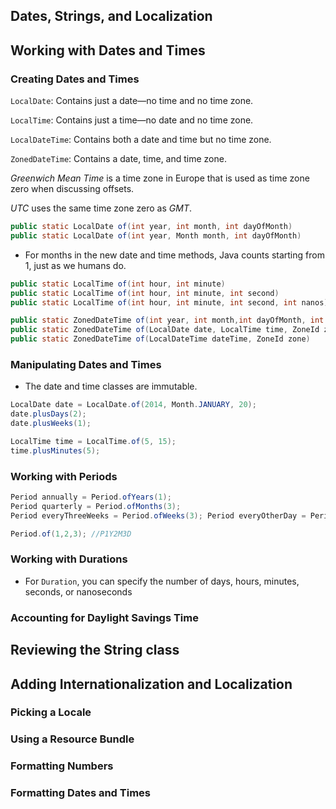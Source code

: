 Dates, Strings, and Localization
----
Working with Dates and Times
---
### Creating Dates and Times

`LocalDate`: Contains just a date—no time and no time zone.

`LocalTime`: Contains just a time—no date and no time zone.

`LocalDateTime`: Contains both a date and time but no time zone.

`ZonedDateTime`: Contains a date, time, and time zone. 

_Greenwich Mean Time_ is a time zone in Europe that is used as time zone zero when discussing offsets.

_UTC_ uses the same time zone zero as _GMT_.

```java
public static LocalDate of(int year, int month, int dayOfMonth) 
public static LocalDate of(int year, Month month, int dayOfMonth)
```
* For months in the new date and time methods, Java counts starting from 1, just as we humans do.

```java
public static LocalTime of(int hour, int minute)
public static LocalTime of(int hour, int minute, int second)
public static LocalTime of(int hour, int minute, int second, int nanos)
```

```java
public static ZonedDateTime of(int year, int month,int dayOfMonth, int hour, int minute, int second, int nanos, ZoneId zone)
public static ZonedDateTime of(LocalDate date, LocalTime time, ZoneId zone)
public static ZonedDateTime of(LocalDateTime dateTime, ZoneId zone)
```

### Manipulating Dates and Times

* The date and time classes are immutable.

```java
LocalDate date = LocalDate.of(2014, Month.JANUARY, 20);
date.plusDays(2);
date.plusWeeks(1);
```
```java
LocalTime time = LocalTime.of(5, 15);
time.plusMinutes(5);
```

### Working with Periods

```java
Period annually = Period.ofYears(1);
Period quarterly = Period.ofMonths(3);
Period everyThreeWeeks = Period.ofWeeks(3); Period everyOtherDay = Period.ofDays(2); Period everyYearAndAWeek = Period.of(1, 0, 7);
```

```java
Period.of(1,2,3); //P1Y2M3D
```

### Working with Durations

- For `Duration`, you can specify the number of days, hours, minutes, seconds, or nanoseconds

### Accounting for Daylight Savings Time

Reviewing the String class
---

Adding Internationalization and Localization
---

### Picking a Locale
### Using a Resource Bundle
### Formatting Numbers
### Formatting Dates and Times


